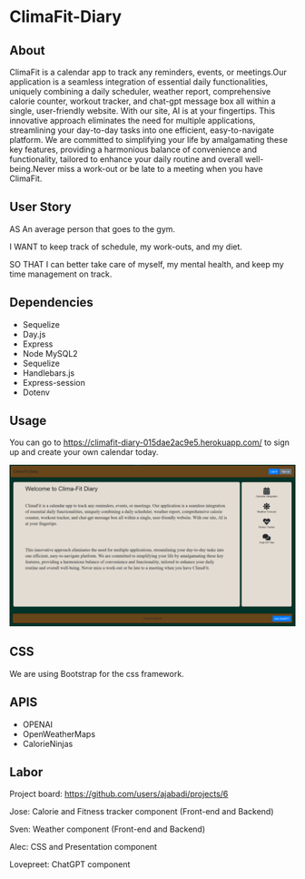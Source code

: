 # ClimaFit-Diary

## About

ClimaFit is a calendar app to track any reminders, events, or meetings.Our application is a seamless integration of essential daily functionalities, uniquely combining a daily scheduler, weather report, comprehensive calorie counter, workout tracker, and chat-gpt message box all within a single, user-friendly website. With our site, AI is at your fingertips. This innovative approach eliminates the need for multiple applications, streamlining your day-to-day tasks into one efficient, easy-to-navigate platform. We are committed to simplifying your life by amalgamating these key features, providing a harmonious balance of convenience and functionality, tailored to enhance your daily routine and overall well-being.Never miss a work-out or be late to a meeting when you have ClimaFit.

## User Story

AS An average person that goes to the gym.

I WANT to keep track of schedule, my work-outs, and my diet.

SO THAT I can better take care of myself, my mental health, and keep my time management on track.

## Dependencies

- Sequelize
- Day.js
- Express
- Node MySQL2
- Sequelize
- Handlebars.js
- Express-session
- Dotenv

## Usage

You can go to https://climafit-diary-015dae2ac9e5.herokuapp.com/ to sign up and create your own calendar today.

![IMG of Webpage](./images/climasc.png)

## CSS

We are using Bootstrap for the css framework.

## APIS

- OPENAI
- OpenWeatherMaps
- CalorieNinjas

## Labor

Project board: https://github.com/users/ajabadi/projects/6

Jose: Calorie and Fitness tracker component (Front-end and Backend)

Sven: Weather component (Front-end and Backend)

Alec: CSS and Presentation component

Lovepreet: ChatGPT component
